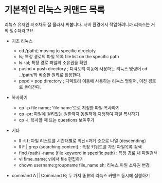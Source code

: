 

기본적인 리눅스 커맨드 목록
==========================
리눅스 유저인 저조차도 잘 몰라서 써봅니다. 서버 환경에서 작업하려니까 리눅스는 거의 필수더라고요.

  * 기초 리눅스 
    * cd /path/; moving to specific directoty 
    * ls; 특정 경로의 파일 목록 file list on the specific path 
    * ls -al; 특정 경로 파일의 소유권을 확인 
    * pushd = push directory ; 디렉토리 이동에 사용하는 리눅스 명령어  cd ../path/와 비슷한 원리로 활용한다.
    * popd = pop directory ; 디렉토리 이동에 사용하는 리눅스 명령어, 이전 경로로 돌아간다.


  * 복사하기
    * cp -p file name; 'file name'으로 지정한 파일 복사하기 
    * cp -pr; 파일에 걸려있는 권한까지 동일하게 지정하여 파일 복사하기 
    * cp -i; 복사할 때 뜨는 questions 보여주기 
   
  * 기타
    * ll -t f; 파일 리스트를 시간대별로 최신>과거 순으로 나열 (descending)
    * ll F | grep (searching content) : 특정 키워드를 가진 파일목록 검색 
    * find (path) -name (file keyword in specific path) : 특정 경로 내 파일검색
    * vi fime_name; vi에서 file 편집하기 
    * chown username:groupname file_name.sh; 리눅스 파일 소유권 변경 

  * command A || Command B; 두 가지 종류의 리눅스 커맨드 동시에 실행하기  
